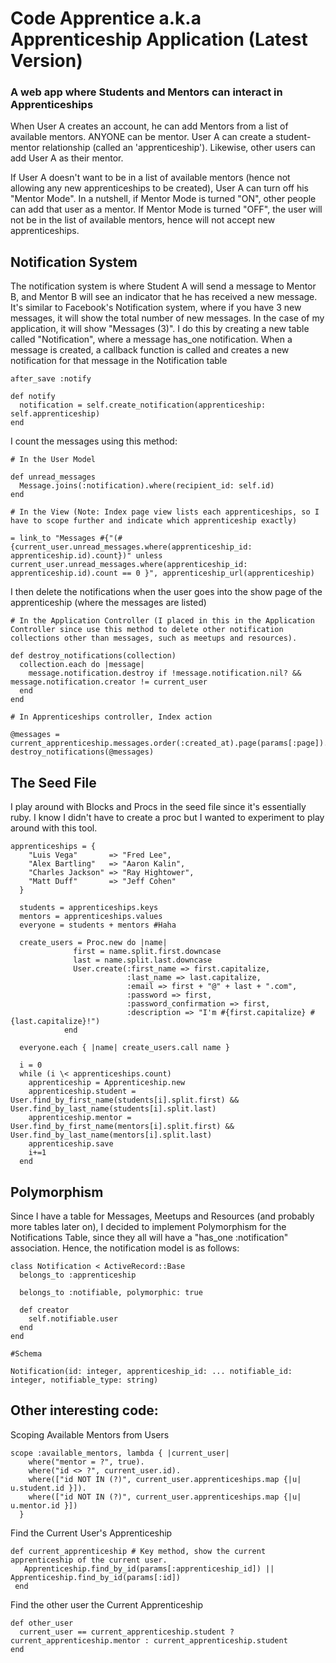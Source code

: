 # Code Apprentice a.k.a Apprenticeship Application (Latest Version)
### A web app where Students and Mentors can interact in Apprenticeships

When User A creates an account, he can add Mentors from a list of available mentors. ANYONE can be mentor. User A can create a student-mentor relationship (called an 'apprenticeship'). Likewise, other users can add User A as their mentor.

If User A doesn't want to be in a list of available mentors (hence not allowing any new apprenticeships to be created), User A can turn off his "Mentor Mode". In a nutshell, if Mentor Mode is turned "ON", other people can add that user as a mentor. If Mentor Mode is turned "OFF", the user will not be in the list of available mentors, hence will not accept new apprenticeships.

## Notification System

The notification system is where Student A will send a message to Mentor B, and Mentor B will see an indicator that he has received a new message. It's similar to Facebook's Notification system, where if you have 3 new messages, it will show the total number of new messages. In the case of my application, it will show "Messages (3)". I do this by creating a new table called "Notification", where a message has_one notification. When a message is created, a callback function is called and creates a new notification for that message in the Notification table

```
after_save :notify

def notify
  notification = self.create_notification(apprenticeship: self.apprenticeship)
end
```

I count the messages using this method:

```
# In the User Model  
  
def unread_messages
  Message.joins(:notification).where(recipient_id: self.id)
end

# In the View (Note: Index page view lists each apprenticeships, so I have to scope further and indicate which apprenticeship exactly)

= link_to "Messages #{"(#{current_user.unread_messages.where(apprenticeship_id: apprenticeship.id).count})" unless current_user.unread_messages.where(apprenticeship_id: apprenticeship.id).count == 0 }", apprenticeship_url(apprenticeship)
```

I then delete the notifications when the user goes into the show page of the apprenticeship (where the messages are listed)

```
# In the Application Controller (I placed in this in the Application Controller since use this method to delete other notification collections other than messages, such as meetups and resources).

def destroy_notifications(collection)
  collection.each do |message|
    message.notification.destroy if !message.notification.nil? && message.notification.creator != current_user
  end
end

# In Apprenticeships controller, Index action

@messages = current_apprenticeship.messages.order(:created_at).page(params[:page]).per(13)
destroy_notifications(@messages)
```

## The Seed File

I play around with Blocks and Procs in the seed file since it's essentially ruby. I know I didn't have to create a proc but I wanted to experiment to play around with this tool.

```
apprenticeships = {
    "Luis Vega"       => "Fred Lee",
    "Alex Bartling"   => "Aaron Kalin",
    "Charles Jackson" => "Ray Hightower",
    "Matt Duff"       => "Jeff Cohen"
  }

  students = apprenticeships.keys
  mentors = apprenticeships.values
  everyone = students + mentors #Haha

  create_users = Proc.new do |name|
              first = name.split.first.downcase
              last = name.split.last.downcase
              User.create(:first_name => first.capitalize,
                          :last_name => last.capitalize,
                          :email => first + "@" + last + ".com",
                          :password => first,
                          :password_confirmation => first,
                          :description => "I'm #{first.capitalize} #{last.capitalize}!")
            end

  everyone.each { |name| create_users.call name }

  i = 0
  while (i \< apprenticeships.count)
    apprenticeship = Apprenticeship.new
    apprenticeship.student = User.find_by_first_name(students[i].split.first) && User.find_by_last_name(students[i].split.last)
    apprenticeship.mentor = User.find_by_first_name(mentors[i].split.first) && User.find_by_last_name(mentors[i].split.last)
    apprenticeship.save
    i+=1
  end
```

## Polymorphism

Since I have a table for Messages, Meetups and Resources (and probably more tables later on), I decided to implement Polymorphism for the Notifications Table, since they all will have a "has_one :notification" association. Hence, the notification model is as follows: 

```
class Notification < ActiveRecord::Base
  belongs_to :apprenticeship
  
  belongs_to :notifiable, polymorphic: true
  
  def creator
    self.notifiable.user
  end
end

#Schema

Notification(id: integer, apprenticeship_id: ... notifiable_id: integer, notifiable_type: string) 
```


## Other interesting code:

Scoping Available Mentors from Users

```
scope :available_mentors, lambda { |current_user| 
    where("mentor = ?", true).
    where("id <> ?", current_user.id).
    where(["id NOT IN (?)", current_user.apprenticeships.map {|u| u.student.id }]).
    where(["id NOT IN (?)", current_user.apprenticeships.map {|u| u.mentor.id }])
  }
```

Find the Current User's Apprenticeship

```
def current_apprenticeship # Key method, show the current apprenticeship of the current user.
   Apprenticeship.find_by_id(params[:apprenticeship_id]) || Apprenticeship.find_by_id(params[:id])
 end
```

Find the other user the Current Apprenticeship

```
def other_user
  current_user == current_apprenticeship.student ? current_apprenticeship.mentor : current_apprenticeship.student
end
```